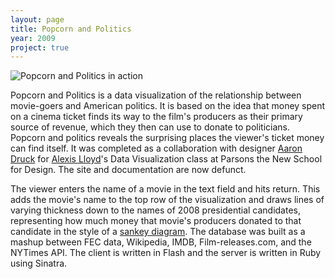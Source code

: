 ```yaml
---
layout: page
title: Popcorn and Politics
year: 2009
project: true
--- 
```


![Popcorn and Politics in action][1]

Popcorn and Politics is a data visualization of the relationship between movie-goers and American politics. It is based on the idea that money spent on a cinema ticket finds its way to the film's producers as their primary source of revenue, which they then can use to donate to politicians. Popcorn and politics reveals the surprising places the viewer's ticket money can find itself. It was completed as a collaboration with designer [Aaron Druck][3] for [Alexis Lloyd][4]'s Data Visualization class at Parsons the New School for Design. The site and documentation are now defunct.

The viewer enters the name of a movie in the text field and hits return. This adds the movie's name to the top row of the visualization and draws lines of varying thickness down to the names of 2008 presidential candidates, representing how much money that movie's producers donated to that candidate in the style of a [sankey diagram][5]. The database was built as a mashup between FEC data, Wikipedia, IMDB, Film-releases.com, and the NYTimes API. The client is written in Flash and the server is written in Ruby using Sinatra.

[1]: http://nas.sr/popcorn-and-politics/shot.png
[3]: http://www.whatthedruck.com/
[4]: http://www.alexislloyd.com/
[5]: http://en.wikipedia.org/wiki/Sankey_diagram